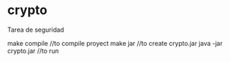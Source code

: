 # crypto
Tarea de seguridad

make compile //to compile proyect
make jar //to create crypto.jar
java -jar crypto.jar //to run

